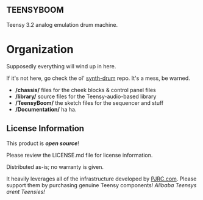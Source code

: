 TEENSYBOOM
---
Teensy 3.2 analog emulation drum machine.

# Organization

Supposedly everything will wind up in here.

If it's not here, go check the ol' [synth-drum]() repo.  It's a mess, be warned.

* **/chassis/** files for the cheek blocks & control panel files
* **/library/** source files for the Teensy-audio-based library
* **/TeensyBoom/** the sketch files for the sequencer and stuff
* **/Documentation/** ha ha.  

License Information
-------------------

This product is _**open source**_!

Please review the LICENSE.md file for license information.

Distributed as-is; no warranty is given.

It heavily leverages all of the infrastructure developed by [PJRC.com](PJRC.com).  Please support them by purchasing genuine Teensy components!  _Alibaba Teensys arent Teensies!_
